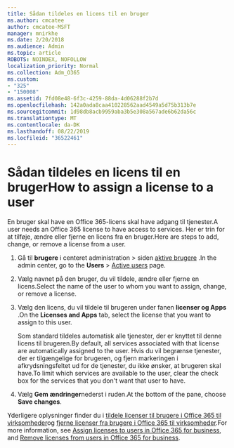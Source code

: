 ```yaml
---
title: Sådan tildeles en licens til en bruger
ms.author: cmcatee
author: cmcatee-MSFT
manager: mnirkhe
ms.date: 2/20/2018
ms.audience: Admin
ms.topic: article
ROBOTS: NOINDEX, NOFOLLOW
localization_priority: Normal
ms.collection: Adm_O365
ms.custom:
- "325"
- "150008"
ms.assetid: 7fd08e48-6f3c-4259-88da-4d06288f2b7d
ms.openlocfilehash: 142a0ada8caa410228562aad4549a5d75b313b7e
ms.sourcegitcommit: 1d98db8acb9959aba3b5e308a567ade6b62da56c
ms.translationtype: MT
ms.contentlocale: da-DK
ms.lasthandoff: 08/22/2019
ms.locfileid: "36522461"
---
```

# <a name="how-to-assign-a-license-to-a-user"></a><span data-ttu-id="5e79e-102">Sådan tildeles en licens til en bruger</span><span class="sxs-lookup"><span data-stu-id="5e79e-102">How to assign a license to a user</span></span>

<span data-ttu-id="5e79e-103">En bruger skal have en Office 365-licens skal have adgang til tjenester.</span><span class="sxs-lookup"><span data-stu-id="5e79e-103">A user needs an Office 365 license to have access to services.</span></span> <span data-ttu-id="5e79e-104">Her er trin for at tilføje, ændre eller fjerne en licens fra en bruger.</span><span class="sxs-lookup"><span data-stu-id="5e79e-104">Here are steps to add, change, or remove a license from a user.</span></span>
  
1. <span data-ttu-id="5e79e-105">Gå til **brugere** i centeret administration \> siden [aktive brugere](https://go.microsoft.com/fwlink/p/?linkid=834822) .</span><span class="sxs-lookup"><span data-stu-id="5e79e-105">In the admin center, go to the **Users** \> [Active users](https://go.microsoft.com/fwlink/p/?linkid=834822) page.</span></span>

2. <span data-ttu-id="5e79e-106">Vælg navnet på den bruger, du vil tildele, ændre eller fjerne en licens.</span><span class="sxs-lookup"><span data-stu-id="5e79e-106">Select the name of the user to whom you want to assign, change, or remove a license.</span></span>

3. <span data-ttu-id="5e79e-107">Vælg den licens, du vil tildele til brugeren under fanen **licenser og Apps** .</span><span class="sxs-lookup"><span data-stu-id="5e79e-107">On the **Licenses and Apps** tab, select the license that you want to assign to this user.</span></span>

    <span data-ttu-id="5e79e-108">Som standard tildeles automatisk alle tjenester, der er knyttet til denne licens til brugeren.</span><span class="sxs-lookup"><span data-stu-id="5e79e-108">By default, all services associated with that license are automatically assigned to the user.</span></span> <span data-ttu-id="5e79e-109">Hvis du vil begrænse tjenester, der er tilgængelige for brugeren, og fjern markeringen i afkrydsningsfeltet ud for de tjenester, du ikke ønsker, at brugeren skal have.</span><span class="sxs-lookup"><span data-stu-id="5e79e-109">To limit which services are available to the user, clear the check box for the services that you don't want that user to have.</span></span>

4. <span data-ttu-id="5e79e-110">Vælg **Gem ændringer**nederst i ruden.</span><span class="sxs-lookup"><span data-stu-id="5e79e-110">At the bottom of the pane, choose **Save changes**.</span></span>

<span data-ttu-id="5e79e-111">Yderligere oplysninger finder du i [tildele licenser til brugere i Office 365 til virksomheder](https://docs.microsoft.com/office365/admin/subscriptions-and-billing/assign-licenses-to-users)og [fjerne licenser fra brugere i Office 365 til virksomheder](https://docs.microsoft.com/office365/admin/subscriptions-and-billing/remove-licenses-from-users).</span><span class="sxs-lookup"><span data-stu-id="5e79e-111">For more information, see [Assign licenses to users in Office 365 for business](https://docs.microsoft.com/office365/admin/subscriptions-and-billing/assign-licenses-to-users), and [Remove licenses from users in Office 365 for business](https://docs.microsoft.com/office365/admin/subscriptions-and-billing/remove-licenses-from-users).</span></span>